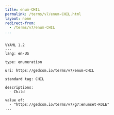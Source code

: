 ```yaml
---
title: enum-CHIL
permalink: /terms/v7/enum-CHIL.html
layout: none
redirect-from:
  - /terms/v7/enum-CHIL
...
```


```

%YAML 1.2
---
lang: en-US

type: enumeration

uri: https://gedcom.io/terms/v7/enum-CHIL

standard tag: CHIL

descriptions:
  - Child

value of:
  - "https://gedcom.io/terms/v7/g7:enumset-ROLE"
...

```
